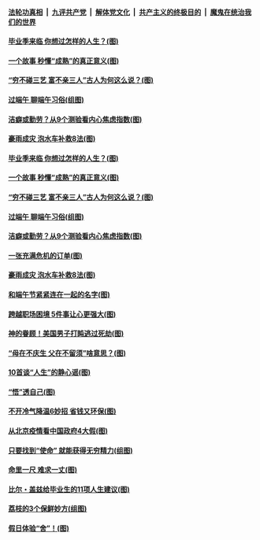 ####  [法轮功真相](../../../../basic/blob/master/README.md?t=06260131) &nbsp;|&nbsp; [九评共产党](../../../../9ping.md/blob/master/README.md?t=06260131) &nbsp;|&nbsp; [解体党文化](../../../../jtdwh.md/blob/master/README.md?t=06260131)  &nbsp;|&nbsp; [共产主义的终极目的](../../../../gczydzjmd.md/blob/master/README.md?t=06260131) &nbsp;|&nbsp; [魔鬼在统治我们的世界](../../../../mgztzwmdsj.md/blob/master/README.md?t=06260131) 

#### [毕业季来临 你想过怎样的人生？(图)](../pages/p8/937661.md?t=06260131) 

#### [一个故事 秒懂“成熟”的真正意义(图)](../pages/p8/936405.md?t=06260131) 

#### [“穷不碰三艺 富不亲三人”古人为何这么说？(图)](../pages/p8/937602.md?t=06260131) 

#### [过端午 聊端午习俗(组图)](../pages/p8/937246.md?t=06260131) 

#### [洁癖或勤劳？从9个测验看内心焦虑指数(图)](../pages/p8/937558.md?t=06260131) 

#### [豪雨成灾 泡水车补救8法(图)](../pages/p8/937526.md?t=06260131) 

#### [毕业季来临 你想过怎样的人生？(图)](../pages/p8/937661.md?t=06260131) 

#### [一个故事 秒懂“成熟”的真正意义(图)](../pages/p8/936405.md?t=06260131) 

#### [“穷不碰三艺 富不亲三人”古人为何这么说？(图)](../pages/p8/937602.md?t=06260131) 

#### [过端午 聊端午习俗(组图)](../pages/p8/937246.md?t=06260131) 

#### [洁癖或勤劳？从9个测验看内心焦虑指数(图)](../pages/p8/937558.md?t=06260131) 

#### [一张充满危机的订单(图)](../pages/p8/936981.md?t=06260131) 

#### [豪雨成灾 泡水车补救8法(图)](../pages/p8/937526.md?t=06260131) 

#### [和端午节紧紧连在一起的名字(图)](../pages/p8/937448.md?t=06260131) 

#### [跨越职场困境 5件事让心更强大(图)](../pages/p8/937375.md?t=06260131) 

#### [神的眷顾！美国男子打盹逃过死劫(图)](../pages/p8/936985.md?t=06260131) 

#### [“母在不庆生 父在不留须”啥意思？(图)](../pages/p8/937234.md?t=06260131) 

#### [10首谈“人生”的静心谣(图)](../pages/p8/936965.md?t=06260131) 

#### [“悟”透自己(图)](../pages/p8/936972.md?t=06260131) 

#### [不开冷气降温6妙招 省钱又环保(图)](../pages/p8/937329.md?t=06260131) 

#### [从北京疫情看中国政府4大假(图)](../pages/p8/937196.md?t=06260131) 

#### [只要找到“使命” 就能获得无穷精力(组图)](../pages/p8/937159.md?t=06260131) 

#### [命里一尺 难求一丈(图)](../pages/p8/936782.md?t=06260131) 

#### [比尔・盖兹给毕业生的11项人生建议(图)](../pages/p8/936231.md?t=06260131) 

#### [荔枝的3个保鲜妙方(组图)](../pages/p8/936950.md?t=06260131) 

#### [假日体验“舍”！(图)](../pages/p8/937183.md?t=06260131) 

